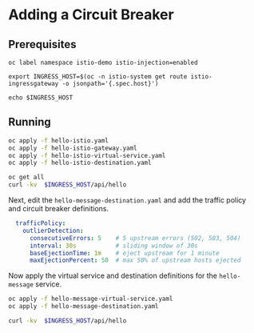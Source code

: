 # Adding a Circuit Breaker

## Prerequisites

```
oc label namespace istio-demo istio-injection=enabled

export INGRESS_HOST=$(oc -n istio-system get route istio-ingressgateway -o jsonpath='{.spec.host}')

echo $INGRESS_HOST

```

## Running

```bash
oc apply -f hello-istio.yaml
oc apply -f hello-istio-gateway.yaml
oc apply -f hello-istio-virtual-service.yaml
oc apply -f hello-istio-destination.yaml

oc get all
curl -kv  $INGRESS_HOST/api/hello 

```

Next, edit the `hello-message-destination.yaml` and add the traffic policy and circuit breaker definitions.

```yaml
  trafficPolicy:
    outlierDetection:
      consecutiveErrors: 5    # 5 upstream errors (502, 503, 504)
      interval: 30s           # sliding window of 30s
      baseEjectionTime: 1m    # eject upstream for 1 minute
      maxEjectionPercent: 50  # max 50% of upstream hosts ejected
```

Now apply the virtual service and destination definitions for the `hello-message` service.

```bash
oc apply -f hello-message-virtual-service.yaml
oc apply -f hello-message-destination.yaml

curl -kv  $INGRESS_HOST/api/hello 